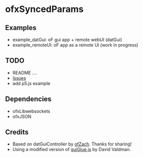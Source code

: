 # ofxSyncedParams

Examples
---------
* example_datGui: oF gui app + remote webUI (datGui)
* example_remoteUI: oF app as a remote UI (work in progress)


TODO
-----
* README ....
* [Issues](https://github.com/fx-lange/ofxSyncedParams/issues)
* add p5.js example

Dependencies
------------
* ofxLibwebsockets
* ofxJSON

Credits
--------
* Based on datGuiController by [ofZach](https://github.com/ofZach). Thanks for sharing!
* Using a modified version of [guiGlue.js](https://github.com/dmvaldman/guiGlue) by David Valdman.
